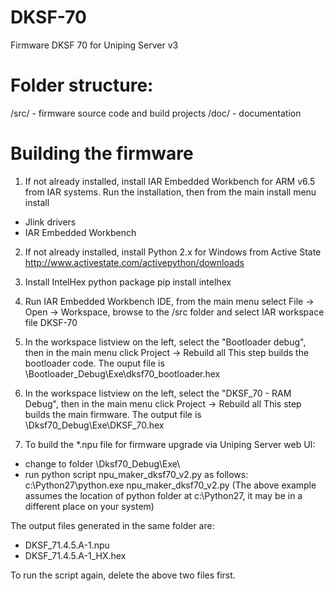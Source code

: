 # DKSF-70

Firmware DKSF 70 for Uniping Server v3

Folder structure:
================
/src/ - firmware source code and build projects
/doc/ - documentation

Building the firmware
=====================
1. If not already installed, install IAR Embedded Workbench for ARM v6.5 from IAR systems. Run the installation, then from the main install menu install
- Jlink drivers
- IAR Embedded Workbench

2. If not already installed, install Python 2.x for Windows from Active State
http://www.activestate.com/activepython/downloads

3. Install IntelHex python package
pip install intelhex

4. Run IAR Embedded Workbench IDE, from the main menu select File -> Open -> Workspace, browse to the /src folder and select IAR workspace file DKSF-70

5. In the workspace listview on the left, select the "Bootloader debug", then in the main menu click Project -> Rebuild all
This step builds the bootloader code. The ouput file is \Bootloader_Debug\Exe\dksf70_bootloader.hex

6. In the workspace listview on the left, select the "DKSF_70 - RAM Debug", then in the main menu click Project -> Rebuild all
This step builds the main firmware. The output file is \Dksf70_Debug\Exe\DKSF_70.hex

7. To build the *.npu file for firmware upgrade via Uniping Server web UI:
- change to folder \Dksf70_Debug\Exe\
- run python script npu_maker_dksf70_v2.py as follows: c:\Python27\python.exe npu_maker_dksf70_v2.py
(The above example assumes the location of python folder at c:\Python27, it may be in a different place on your system)

The output files generated in the same folder are:
- DKSF_71.4.5.A-1.npu
- DKSF_71.4.5.A-1_HX.hex

To run the script again, delete the above two files first.

